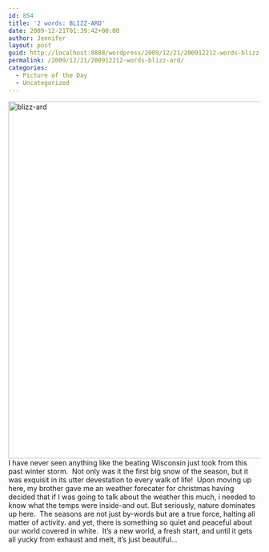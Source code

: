 ```yaml
---
id: 854
title: '2 words: BLIZZ-ARD'
date: 2009-12-21T01:39:42+00:00
author: Jennifer
layout: post
guid: http://localhost:8888/wordpress/2009/12/21/200912212-words-blizz-ard/
permalink: /2009/12/21/200912212-words-blizz-ard/
categories:
  - Picture of the Day
  - Uncategorized
---
```

<img title="blizz-ard" height="713" alt="blizz-ard" width="950" class="alignleft size-full wp-image-577" src="http://static.squarespace.com/static/50db6bb3e4b015296cd43789/50dfa5b1e4b0dc6320e0b5ea/50dfa5b2e4b0dc6320e0b756/1261380962000/?format=original" />I have never seen anything like the beating Wisconsin just took from this past winter storm.  Not only was it the first big snow of the season, but it was exquisit in its utter devestation to every walk of life!  Upon moving up here, my brother gave me an weather forecater for christmas having decided that if I was going to talk about the weather this much, i needed to know what the temps were inside-and out. But seriously, nature dominates up here.  The seasons are not just by-words but are a true force, halting all matter of activity. and yet, there is something so quiet and peaceful about our world covered in white.  It&#8217;s a new world, a fresh start, and until it gets all yucky from exhaust and melt, it&#8217;s just beautiful&#8230;